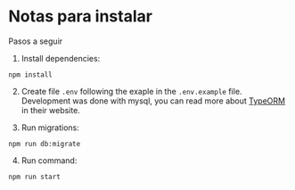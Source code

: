 # Notas para instalar

Pasos a seguir

1. Install dependencies:
```
npm install
```

2. Create file `.env` following the exaple in the `.env.example` file. Development was done with
 mysql, you can read more about [TypeORM](https://typeorm.io/) in their website.

3. Run migrations:
```
npm run db:migrate
```

4. Run command:
```
npm run start
```